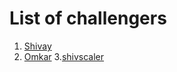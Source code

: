 # List of challengers
1. [Shivay](https://github.com/shivaylamba)
2. [Omkar](https://github.com/omkarkhambekar)
3.[shivscaler](http://github.com/shivscaler)

